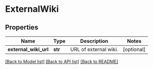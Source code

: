 # ExternalWiki

## Properties
Name | Type | Description | Notes
------------ | ------------- | ------------- | -------------
**external_wiki_url** | **str** | URL of external wiki. | [optional]

[[Back to Model list]](../README.md#documentation-for-models) [[Back to API list]](../README.md#documentation-for-api-endpoints) [[Back to README]](../README.md)


